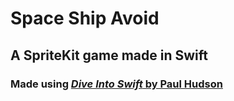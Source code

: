 # Space Ship Avoid

## A SpriteKit game made in Swift

### Made using [*Dive Into Swift* by Paul Hudson](https://www.hackingwithswift.com/store/dive-into-spritekit "Dive Into SpriteKit on HackingWithSwift")

